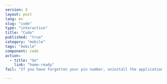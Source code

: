 ```yaml
---
version: 5
layout: post
lang: en
slug: "code"
type: "interactive"
title: "Code"
published: "true"
category: "mobile"
tags: "mobile"
component: code
action: 
  - title: "Go"
    link: "home-ready"
fail: "If you have forgotten your pin number, uninstall the application from your phone settings and then reinstall it."

---
```


